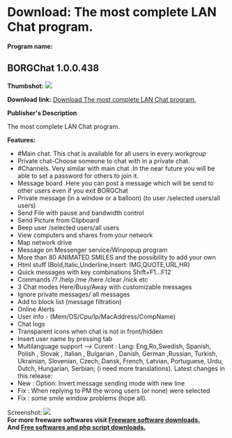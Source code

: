 # Download: The most complete LAN Chat program.

**Program name:**

## BORGChat 1.0.0.438

  
**Thumbshot:** ![](http://www.freewarefiles.com/screenshot/BORGChat_md.gif)   
  
**Download link:** [Download The most complete LAN Chat program.](http://freesoftwares.boysofts.com/BORGChat_program_13792.html)  
  


**Publisher's Description**  
  


The most complete LAN Chat program. 

**Features:**

  * #Main chat. This chat is available for all users in every workgroup 
  * Private chat-Choose someone to chat with in a private chat. 
  * #Channels. Very similar with main chat .In the near future you will be able to set a password for others to join it. 
  * Message board .Here you can post a message which will be send to other users even if you exit BORGChat 
  * Private message (in a window or a balloon) (to user /selected users/all users) 
  * Send File with pause and bandwidth control 
  * Send Picture from Clipboard 
  * Beep user /selected users/all users 
  * View computers and shares from your network 
  * Map network drive 
  * Message on Messenger service/Winpopup program 
  * More than 80 ANIMATED SMILES and the possibility to add your own 
  * Html stuff (Bold,Italic,Underline,Insert: IMG,QUOTE,URL,HR) 
  * Quick messages with key combinations Shift+F1...F12 
  * Commands /? /help /me /here /clear /nick etc 
  * 3 Chat modes Here/Busy/Away with customizable messages 
  * Ignore private messages/ all messages 
  * Add to block list (message filtration) 
  * Online Alerts 
  * User info - (Mem/OS/Cpu/Ip/MacAddress/CompName) 
  * Chat logs 
  * Transparent icons when chat is not in front/hidden 
  * Insert user name by pressing tab 
  * Multilanguage support --> Curent : Lang: Eng,Ro,Swedish, Spanish, Polish , Slovak , Italian , Bulgarian , Danish, German ,Russian, Turkish, Ukrainian, Slovenian, Czech, Dansk, French, Latvian, Portuguese, Urdu, Dutch, Hungarian, Serbian; (i need more translations). 
Latest changes in this release: 
  * New : Option: Invert message sending mode with new line 
  * Fix : When replying to PM the wrong users (or none) were selected 
  * Fix : some smile window problems (hope all). 

  
  
Screenshot: ![](http://www.freewarefiles.com/screenshot/BORGChat.gif)   
**For more freeware softwares visit [Freeware software downloads.](http://freesoftwares.boysofts.com/)**   
**And [Free softwares and php script downloads.](http://www.boysofts.com/)**
